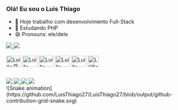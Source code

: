 ### Olá! Eu sou o Luis Thiago

- 🔭 Hoje trabalho com desenvolvimento Full-Stack
- 🌱 Estudando PHP
- 😄 Pronouns: ele/dele

<div>
  <a href="https://github.com/LuisThiago27">
    <img height:"180em" src="https://github-readme-stats.vercel.app/api?username=LuisThiago27&show_icons=true&theme=radical&count_private=true" />
    <img height:"180em" src="https://github-readme-stats.vercel.app/api/top-langs/?username=LuisThiago27&layout=compact&theme=radical" />
  </a>
</div>
<div style="display: inline-block;"><br>
    <img align="center" alt="Luis-JS" height="30" width="40" src="https://cdn.jsdelivr.net/gh/devicons/devicon/icons/javascript/javascript-original.svg" />
    <img align="center" alt="Luis-NodeJS" height="30" width="40" src="https://cdn.jsdelivr.net/gh/devicons/devicon/icons/nodejs/nodejs-original.svg" />
    <img align="center" alt="Luis-ReactJS" height="30" width="40" src="https://cdn.jsdelivr.net/gh/devicons/devicon/icons/react/react-original.svg" />
    <img align="center" alt="Luis-HTML" height="30" width="40" src="https://cdn.jsdelivr.net/gh/devicons/devicon/icons/html5/html5-original.svg" />
    <img align="center" alt="Luis-CSS" height="30" width="40" src="https://cdn.jsdelivr.net/gh/devicons/devicon/icons/css3/css3-original.svg" />
    <img align="center" alt="Luis-PHP" height="30" src="https://cdn.jsdelivr.net/gh/devicons/devicon/icons/php/php-original.svg" />    
</div>

##

<div>
    <a href="https://www.instagram.com/luisthiago._/" target="_blank">
        <img src="https://img.shields.io/badge/Instagram-E4405F?style=for-the-badge&logo=instagram&logoColor=white">
    </a>
    <a href="" target="_blank">
        <img src="https://img.shields.io/badge/Discord-7289DA?style=for-the-badge&logo=discord&logoColor=white">
    </a>
    <a href="" target="_blank">
        <img src="https://img.shields.io/badge/Gmail-D14836?style=for-the-badge&logo=gmail&logoColor=white">
    </a>
    <a href="https://www.linkedin.com/in/luisthiago/" target="_blank">
        <img src="https://img.shields.io/badge/LinkedIn-0077B5?style=for-the-badge&logo=linkedin&logoColor=white">
    </a>
</div>
![Snake animation](https://github.com/LuisThiago27/LuisThiago27/blob/output/github-contribution-grid-snake.svg)
